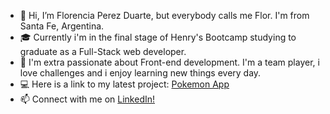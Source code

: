 - 👋 Hi, I’m Florencia Perez Duarte, but everybody calls me Flor. I'm from Santa Fe, Argentina.  
- 🎓 Currently i'm in the final stage of Henry's Bootcamp studying to graduate as a Full-Stack web developer. 
- 💞️  I'm extra passionate about Front-end development. I'm a team player, i love challenges and i enjoy learning new things every day.
- 💻 Here is a link to my latest project: [Pokemon App](https://github.com/FlorPD/Individual-Project-PokemonApp)
- 📫 Connect with me on [LinkedIn!](https://www.linkedin.com/in/florenciaperezduarte/)
<!---
FlorPD/FlorPD is a ✨ special ✨ repository because its `README.md` (this file) appears on your GitHub profile.
You can click the Preview link to take a look at your changes.
--->
